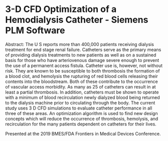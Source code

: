 # 3-D CFD Optimization of a Hemodialysis Catheter - Siemens PLM Software

Abstract: The U S reports more than 400,000 patients receiving dialysis treatment for end stage renal failure. Catheters serve as the primary means of providing dialysis treatments to new patients as well as on a sustained basis for those who have arteriovenous damage severe enough to prevent the use of a permanent access fistula. Catheter use is, however, not without risk. They are known to be susceptible to both thrombosis the formation of a blood clot, and hemolysis the rupturing of red blood cells releasing their contents into the bloodstream. Both of these contribute to the occurrence of vascular access morbidity. As many as 25 of catheters can result in at least a partial thrombosis. In addition, catheters must be shown to operate with a minimum of blood recirculation newly dialyzed blood being returned to the dialysis machine prior to circulating through the body. The current study uses 3 D CFD simulations to evaluate catheter performance in all three of these areas. An optimization algorithm is used to find new design concepts which will reduce the occurrence of thrombosis, hemolysis, and recirculation for the many patients dependent on catheters for their lives.

Presented at the 2019 BMES/FDA Frontiers in Medical Devices Conference.
